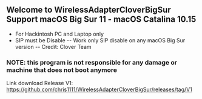 ## Welcome to WirelessAdapterCloverBigSur  Support macOS Big Sur 11 - macOS Catalina 10.15
* For Hackintosh PC and Laptop only
* SIP must be Disable
-- Work only SIP disable on any macOS Big Sur version
-- Credit: Clover Team
### NOTE: this program is not responsible for any damage or machine that does not boot anymore 
Link download Release V1: https://github.com/chris1111/WirelessAdapterCloverBigSur/releases/tag/V1
